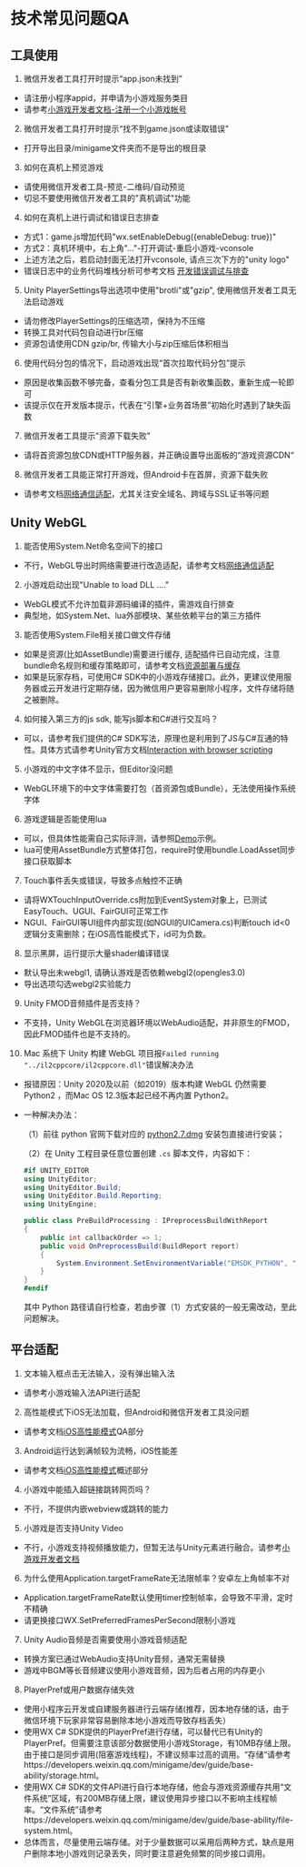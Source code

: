 # 技术常见问题QA
## 工具使用
1. 微信开发者工具打开时提示“app.json未找到”
- 请注册小程序appid，并申请为小游戏服务类目
- 请参考[小游戏开发者文档-注册一个小游戏帐号](https://developers.weixin.qq.com/minigame/dev/guide)
2. 微信开发者工具打开时提示“找不到game.json或读取错误”
- 打开导出目录/minigame文件夹而不是导出的根目录
3. 如何在真机上预览游戏
- 请使用微信开发者工具-预览-二维码/自动预览
- 切忌不要使用微信开发者工具的"真机调试"功能
4. 如何在真机上进行调试和错误日志排查
- 方式1：game.js增加代码"wx.setEnableDebug({enableDebug: true})"
- 方式2：真机环境中，右上角"..."-打开调试-重启小游戏-vconsole
- 上述方法之后，若启动封面无法打开vconsole, 请点三次下方的"unity logo"
- 错误日志中的业务代码堆栈分析可参考文档 [开发错误调试与排查](DebugAndException.md)
5. Unity PlayerSettings导出选项中使用"brotli"或"gzip", 使用微信开发者工具无法启动游戏
- 请勿修改PlayerSettings的压缩选项，保持为不压缩
- 转换工具对代码包自动进行br压缩
- 资源包请使用CDN gzip/br, 传输大小与zip压缩后体积相当
6. 使用代码分包的情况下，启动游戏出现“首次拉取代码分包”提示
- 原因是收集函数不够完备，查看分包工具是否有新收集函数，重新生成一轮即可
- 该提示仅在开发版本提示，代表在“引擎+业务首场景”初始化时遇到了缺失函数
7. 微信开发者工具提示"资源下载失败"
- 请将首资源包放CDN或HTTP服务器，并正确设置导出面板的“游戏资源CDN“
8. 微信开发者工具能正常打开游戏，但Android卡在首屏，资源下载失败
- 请参考文档[网络通信适配](UsingNetworking.md)，尤其关注安全域名、跨域与SSL证书等问题

  
## Unity WebGL
1. 能否使用System.Net命名空间下的接口
- 不行，WebGL导出时网络需要进行改造适配，请参考文档[网络通信适配](UsingNetworking.md)
2. 小游戏启动出现"Unable to load DLL ...."  
-  WebGL模式不允许加载非源码编译的插件，需游戏自行排查
-  典型地，如System.Net、lua外部模块、某些依赖平台的第三方插件
3. 能否使用System.File相关接口做文件存储
 - 如果是资源(比如AssetBundle)需要进行缓存, 适配插件已自动完成，注意bundle命名规则和缓存策略即可，请参考文档[资源部署与缓存](DataCDN.md)
 - 如果是玩家存档，可使用C# SDK中的小游戏存储接口。此外，更建议使用服务器或云开发进行定期存储，因为微信用户更容易删除小程序，文件存储将随之被删除。
4. 如何接入第三方的js sdk, 能写js脚本和C#进行交互吗？
- 可以，请参考我们提供的C# SDK写法，原理也是利用到了JS与C#互通的特性。具体方式请参考Unity官方文档[Interaction with browser scripting](https://docs.unity3d.com/cn/2021.3/Manual/webgl-interactingwithbrowserscripting.html)
5. 小游戏的中文字体不显示，但Editor没问题
- WebGL环境下的中文字体需要打包（首资源包或Bundle），无法使用操作系统字体
6. 游戏逻辑是否能使用lua
- 可以，但具体性能需自己实际评测，请参照[Demo](https://github.com/wechat-miniprogram/minigame-unity-webgl-transform/tree/main/Demo)示例。
- lua可使用AssetBundle方式整体打包，require时使用bundle.LoadAsset同步接口获取脚本
7. Touch事件丢失或错误，导致多点触控不正确
- 请将WXTouchInputOverride.cs附加到EventSystem对象上，已测试EasyTouch、UGUI、FairGUI可正常工作
- NGUI、FairGUI等UI组件内部实现(如NGUI的UICamera.cs)判断touch id<0逻辑分支需删除；在iOS高性能模式下，id可为负数。
8. 显示黑屏，运行提示大量shader编译错误
- 默认导出未webgl1, 请确认游戏是否依赖webgl2(opengles3.0)
- 导出选项勾选webgl2实验能力
9. Unity FMOD音频插件是否支持？
- 不支持，Unity WebGL在浏览器环境以WebAudio适配，并非原生的FMOD，因此FMOD插件也是不支持的。
10. Mac 系统下 Unity 构建 WebGL 项目报`Failed running "../il2cppcore/il2cppcore.dll"`错误解决办法
- 报错原因：Unity 2020及以前（如2019）版本构建 WebGL 仍然需要 Python2 ，而Mac OS 12.3版本起已经不再内置 Python2。

- 一种解决办法：

  （1）前往 python 官网下载对应的 [python2.7.dmg](https://www.python.org/downloads/macos/) 安装包直接进行安装；

  （2）在 Unity 工程目录任意位置创建 `.cs` 脚本文件，内容如下：

  ```c#
  #if UNITY_EDITOR
  using UnityEditor;
  using UnityEditor.Build;
  using UnityEditor.Build.Reporting;
  using UnityEngine;
  
  public class PreBuildProcessing : IPreprocessBuildWithReport
  {
      public int callbackOrder => 1;
      public void OnPreprocessBuild(BuildReport report)
      {
          System.Environment.SetEnvironmentVariable("EMSDK_PYTHON", "/Library/Frameworks/Python.framework/Versions/2.7/bin/python");
      }
  }
  #endif
  ```

  其中 Python 路径请自行检查，若由步骤（1）方式安装的一般无需改动，至此问题解决。

## 平台适配
1. 文本输入框点击无法输入，没有弹出输入法
- 请参考小游戏输入法API进行适配
2. 高性能模式下iOS无法加载，但Android和微信开发者工具没问题
- 请参考文档[iOS高性能模式](iOSOptimization.md)QA部分
3. Android运行达到满帧较为流畅，iOS性能差
- 请参考文档[iOS高性能模式](iOSOptimization.md)概述部分
4. 小游戏中能插入超链接跳转网页吗？
- 不行，不提供内嵌webview或跳转的能力
5. 小游戏是否支持Unity Video
- 不行，小游戏支持视频播放能力，但暂无法与Unity元素进行融合。请参考[小游戏开发者文档](https://developers.weixin.qq.com/minigame/dev/api/media/video/wx.createVideo.html)
6. 为什么使用Application.targetFrameRate无法限帧率？安卓左上角帧率不对
- Application.targetFrameRate默认使用timer控制帧率，会导致不平滑，定时不精确
- 请更换接口WX.SetPreferredFramesPerSecond限制小游戏
7. Unity Audio音频是否需要使用小游戏音频适配
- 转换方案已通过WebAudio支持Unity音频，通常无需替换
- 游戏中BGM等长音频建议使用小游戏音频，因为后者占用的内存更小
8. PlayerPref或用户数据存储失效
- 使用小程序云开发或自建服务器进行云端存储(推荐，因本地存储的话，由于微信环境下玩家非常容易删除本地小游戏而导致存档丢失）
- 使用WX C# SDK提供的PlayerPref进行存储，可以替代已有Unity的PlayerPref。但需要注意该部分数据使用小游戏Storage，有10MB存储上限。 由于接口是同步调用(阻塞游戏线程)，不建议频率过高的调用。“存储“请参考https://developers.weixin.qq.com/minigame/dev/guide/base-ability/storage.html。
- 使用WX C# SDK的文件API进行自行本地存储，他会与游戏资源缓存共用“文件系统”区域，有200MB存储上限，建议使用异步接口以不影响主线程帧率。“文件系统”请参考https://developers.weixin.qq.com/minigame/dev/guide/base-ability/file-system.html。
- 总体而言，尽量使用云端存储。对于少量数据可以采用后两种方式，缺点是用户删除本地小游戏则记录丢失，同时要注意避免频繁的同步接口调用。



